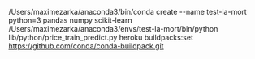  /Users/maximezarka/anaconda3/bin/conda create --name test-la-mort python=3 pandas numpy scikit-learn
 /Users/maximezarka/anaconda3/envs/test-la-mort/bin/python lib/python/price_train_predict.py
 heroku buildpacks:set https://github.com/conda/conda-buildpack.git
